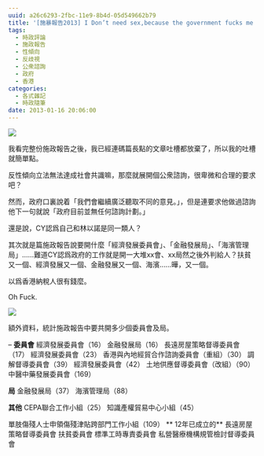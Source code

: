 ```yaml
---
uuid: a26c6293-2fbc-11e9-8b4d-05d549662b79
title: '[施暴報告2013] I Don’t need sex,because the government fucks me every second.'
tags:
  - 時政評論
  - 施政報告
  - 性傾向
  - 反歧視
  - 公衆諮詢
  - 政府
  - 香港
categories:
  - 各式雜記
  - 時政隨筆
date: 2013-01-16 20:06:00
---
```


[![](https://1.bp.blogspot.com/-s9_qCyPztKY/UPu_lIRyGwI/AAAAAAAAeO8/FAg8y6AVf7w/s640/cover.jpg)](https://1.bp.blogspot.com/-s9_qCyPztKY/UPu_lIRyGwI/AAAAAAAAeO8/FAg8y6AVf7w/s1600/cover.jpg)



我看完整份施政報告之後，我已經連碼篇長點的文章吐槽都放棄了，所以我的吐槽就簡單點。

反性傾向立法無法達成社會共識嘛，那麼就展開個公衆諮詢，很卑微和合理的要求吧？

然而，政府口裏說着「我們會繼續廣泛聽取不同的意見。」，但是連要求他做過諮詢他下一句就說「政府目前並無任何諮詢計劃。」

還是說，CY認爲自己和林以諾是同一類人？

其次就是篇施政報告說要開什麼「經濟發展委員會」、「金融發展局」、「海濱管理局」……難道CY認爲政府的工作就是開一大堆xx會、xx局然之後外判給人？扶貧又一個、經濟發展又一個、金融發展又一個、海濱……曄，又一個。

以爲香港納稅人很有錢麼。

Oh Fuck.

[![](https://3.bp.blogspot.com/-QbufEA_7s0A/UPaTJnHpDjI/AAAAAAAAeKg/SaphqKhTFFw/s640/ibbsgnfgQPU5vU.jpg)](https://3.bp.blogspot.com/-QbufEA_7s0A/UPaTJnHpDjI/AAAAAAAAeKg/SaphqKhTFFw/s1600/ibbsgnfgQPU5vU.jpg)

額外資料，統計施政報告中要共開多少個委員會及局。

&#8211;
**委員會**
經濟發展委員會（16）
金融發展局（16）
長遠房屋策略督導委員會（17）
經濟發展委員會（23）
香港與內地經貿合作諮詢委員會（重組）（30）
調解督導委員會（39）
經濟發展委員會（42）
土地供應督導委員會（改組）（90）
中醫中藥發展委員會（169）

**局**
金融發展局（37）
海濱管理局（88）

**其他**
CEPA聯合工作小組（25）
知識產權貿易中心小組（45）

單肢傷殘人士申領傷殘津貼跨部門工作小組（109）
**
12年已成立的**
長遠房屋策略督導委員會
扶貧委員會
標準工時專責委員會
私營醫療機構規管檢討督導委員會
